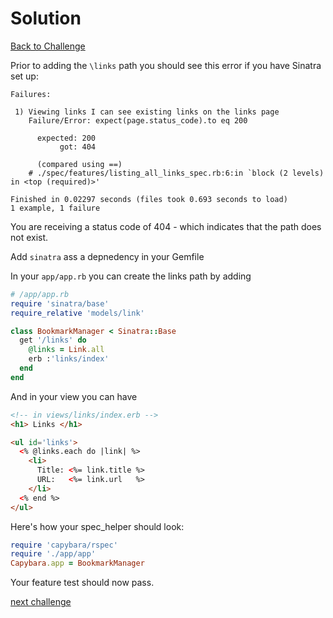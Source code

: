 # Solution

[Back to Challenge](../10_creating_a_modular_sinatra_app.md)


Prior to adding the `\links` path you should see this error if you have Sinatra set up:

```
Failures:

 1) Viewing links I can see existing links on the links page
    Failure/Error: expect(page.status_code).to eq 200

      expected: 200
           got: 404

      (compared using ==)
    # ./spec/features/listing_all_links_spec.rb:6:in `block (2 levels) in <top (required)>'

Finished in 0.02297 seconds (files took 0.693 seconds to load)
1 example, 1 failure
```

You are receiving a status code of 404 - which indicates that the path does not exist.

Add `sinatra` ass a depnedency in your Gemfile

In your `app/app.rb` you can create the links path by adding

```ruby
# /app/app.rb
require 'sinatra/base'
require_relative 'models/link'

class BookmarkManager < Sinatra::Base
  get '/links' do
    @links = Link.all
    erb :'links/index'
  end
end
```

And in your view you can have

```html
<!-- in views/links/index.erb -->
<h1> Links </h1>

<ul id='links'>
  <% @links.each do |link| %>
    <li>
      Title: <%= link.title %>
      URL:   <%= link.url   %>
    </li>
  <% end %>
</ul>
```

Here's how your spec_helper should look:

```ruby
require 'capybara/rspec'
require './app/app'
Capybara.app = BookmarkManager
```

Your feature test should now pass.

[next challenge](../11_.md)
